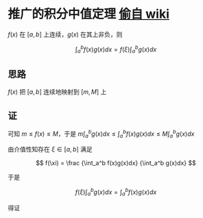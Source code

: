 # 推广的积分中值定理 [偷自 wiki](https://en.wikipedia.org/wiki/Mean_value_theorem#Mean_value_theorems_for_definite_integrals)

$f(x)$ 在 $[a, b]$ 上连续，$g(x)$ 在其上非负，则

$$
\int_a^bf(x)g(x)dx = f(\xi) \int_a^b g(x)dx
$$

## 思路

$f(x)$ 把 $[a, b]$ 连续地映射到 $[m, M]$ 上

## 证

可知 $m \le f(x) \le M$，于是 $m\int_a^b g(x)dx \le \int_a^b f(x)g(x)dx \le M\int_a^b g(x)dx$

由介值性知存在 $\xi \in [a, b]$ 满足

$$
f(\xi) = \frac {\int_a^b f(x)g(x)dx} {\int_a^b g(x)dx}
$$

于是

$$
f(\xi) \int_a^b g(x)dx = \int_a^b f(x)g(x)dx
$$

得证
